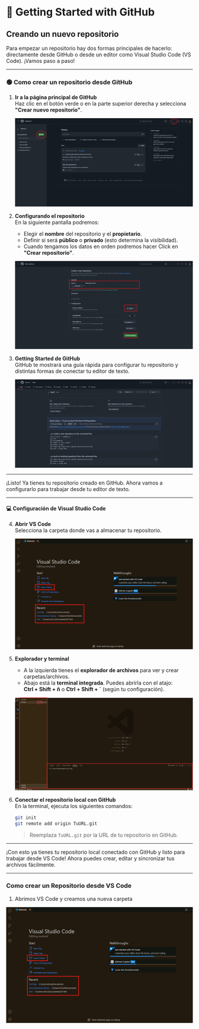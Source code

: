 # 🚀 Getting Started with GitHub

## Creando un nuevo repositorio

Para empezar un repositorio hay dos formas principales de hacerlo: directamente desde GitHub o desde un editor como Visual Studio Code (VS Code). ¡Vamos paso a paso!

---

### 🟢 Como crear un repositorio desde GitHub

1. **Ir a la página principal de GitHub**  
   Haz clic en el botón verde o en la parte superior derecha y selecciona **"Crear nuevo repositorio"**.

   ![Crear repositorio](../Resources/Images/CGit.png)

2. **Configurando el repositorio**  
   En la siguiente pantalla podremos:
   - Elegir el **nombre** del repositorio y el **propietario**.
   - Definir si será **público** o **privado** (esto determina la visibilidad).
   - Cuando tengamos los datos en orden podremos hacer Click en **"Crear repositorio"**.

   ![Configuración del repositorio](../Resources/Images/CGitPag1.png)

3. **Getting Started de GitHub**  
   GitHub te mostrará una guía rápida para configurar tu repositorio y distintas formas de conectar tu editor de texto.

   ![Guía de inicio](../Resources/Images/CGitPag2.png)

---

¡Listo! Ya tienes tu repositorio creado en GitHub. Ahora vamos a configurarlo para trabajar desde tu editor de texto.

---

#### 💻 Configuración de Visual Studio Code

4. **Abrir VS Code**  
   Selecciona la carpeta donde vas a almacenar tu repositorio.

   ![Abrir VS Code](../Resources/Images/CVSCodePag1.png)

5. **Explorador y terminal**  
   - A la izquierda tienes el **explorador de archivos** para ver y crear carpetas/archivos.
   - Abajo está la **terminal integrada**. Puedes abrirla con el atajo:  
     **Ctrl + Shift + ñ** o **Ctrl + Shift + `** (según tu configuración).

   ![Explorador y terminal](../Resources/Images/CVSCodePag2.png)

6. **Conectar el repositorio local con GitHub**  
   En la terminal, ejecuta los siguientes comandos:

   ```bash
   git init
   git remote add origin TuURL.git
   ```

   > Reemplaza `TuURL.git` por la URL de tu repositorio en GitHub.

---

¡Con esto ya tienes tu repositorio local conectado con GitHub y listo para trabajar desde VS Code! Ahora puedes crear, editar y sincronizar tus archivos fácilmente.

---

### Como crear un Repositorio desde VS Code

1. Abrimos VS Code y creamos una nueva carpeta

![alt text](../Resources/Images/CVSCodePag1.png)